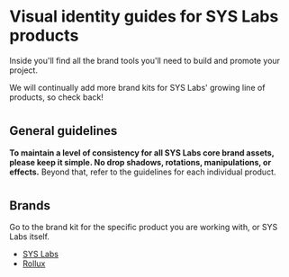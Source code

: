 # Visual identity guides for SYS Labs products
Inside you'll find all the brand tools you'll need to build and promote your project.

We will continually add more brand kits for SYS Labs' growing line of products, so check back!

# 

## General guidelines

**To maintain a level of consistency for all SYS Labs core brand assets, please keep it simple.  No drop shadows, rotations, manipulations, or effects.** Beyond that, refer to the guidelines for each individual product.

#

## Brands

Go to the brand kit for the specific product you are working with, or SYS Labs itself.

- [SYS Labs](/sys-labs)
- [Rollux](/rollux)
